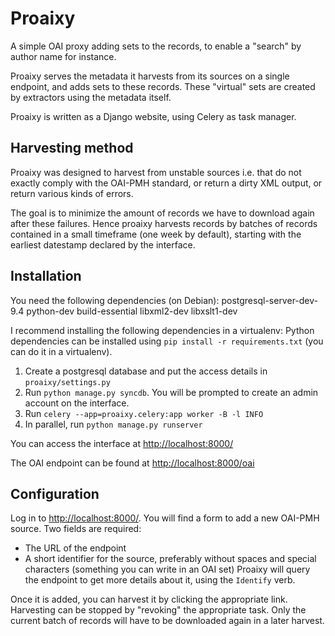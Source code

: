 Proaixy
=======

A simple OAI proxy adding sets to the records, to enable a "search" by author name for instance.

Proaixy serves the metadata it harvests from its sources on a single endpoint,
and adds sets to these records. These "virtual" sets are created by extractors using the
metadata itself.

Proaixy is written as a Django website, using Celery as task manager.


Harvesting method
-----------------

Proaixy was designed to harvest from unstable sources i.e. that do not 
exactly comply with the OAI-PMH standard, or return a dirty XML
output, or return various kinds of errors.

The goal is to minimize the amount of records we have to download again
after these failures. Hence proaixy harvests records by batches of records
contained in a small timeframe (one week by default), starting with the
earliest datestamp declared by the interface.

Installation
------------

You need the following dependencies (on Debian):
postgresql-server-dev-9.4 python-dev build-essential libxml2-dev libxslt1-dev

I recommend installing the following dependencies in a virtualenv:
Python dependencies can be installed using `pip install -r requirements.txt`
(you can do it in a virtualenv).

1. Create a postgresql database and put the access details in `proaixy/settings.py`
2. Run `python manage.py syncdb`. You will be prompted to create an admin account on the interface.
3. Run `celery --app=proaixy.celery:app worker -B -l INFO`
4. In parallel, run `python manage.py runserver`

You can access the interface at [http://localhost:8000/](http://localhost:8000/)

The OAI endpoint can be found at [http://localhost:8000/oai](http://localhost:8000/oai)

Configuration
-------------

Log in to [http://localhost:8000/](http://localhost:8000/). You will find a form to add a new OAI-PMH source.
Two fields are required:
* The URL of the endpoint
* A short identifier for the source, preferably without spaces and special characters (something
  you can write in an OAI set)
Proaixy will query the endpoint to get more details about it, using the `Identify` verb.

Once it is added, you can harvest it by clicking the appropriate link.
Harvesting can be stopped by "revoking" the appropriate task. Only the current batch of records will 
have to be downloaded again in a later harvest.





